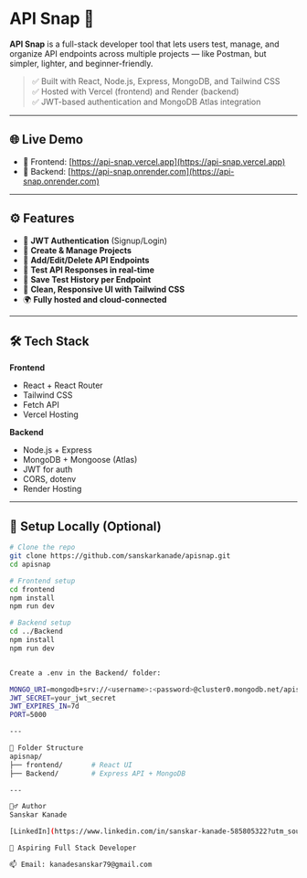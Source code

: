 # API Snap 🚀

**API Snap** is a full-stack developer tool that lets users test, manage, and organize API endpoints across multiple projects — like Postman, but simpler, lighter, and beginner-friendly.

> ✅ Built with React, Node.js, Express, MongoDB, and Tailwind CSS  
> ✅ Hosted with Vercel (frontend) and Render (backend)  
> ✅ JWT-based authentication and MongoDB Atlas integration

---

## 🌐 Live Demo

- 🔗 Frontend: [https://api-snap.vercel.app](https://api-snap.vercel.app)  
- 🔗 Backend: [https://api-snap.onrender.com](https://api-snap.onrender.com)


---

## ⚙️ Features

- 🔐 **JWT Authentication** (Signup/Login)
- 📁 **Create & Manage Projects**
- 🔧 **Add/Edit/Delete API Endpoints**
- 🧪 **Test API Responses in real-time**
- 📜 **Save Test History per Endpoint**
- 🎯 **Clean, Responsive UI with Tailwind CSS**
- 🌍 **Fully hosted and cloud-connected**

---

## 🛠️ Tech Stack

**Frontend**  
- React + React Router  
- Tailwind CSS  
- Fetch API  
- Vercel Hosting

**Backend**  
- Node.js + Express  
- MongoDB + Mongoose (Atlas)  
- JWT for auth  
- CORS, dotenv  
- Render Hosting

---

## 🚀 Setup Locally (Optional)

```bash
# Clone the repo
git clone https://github.com/sanskarkanade/apisnap.git
cd apisnap

# Frontend setup
cd frontend
npm install
npm run dev

# Backend setup
cd ../Backend
npm install
npm run dev


Create a .env in the Backend/ folder:

MONGO_URI=mongodb+srv://<username>:<password>@cluster0.mongodb.net/apisnap
JWT_SECRET=your_jwt_secret
JWT_EXPIRES_IN=7d
PORT=5000

---

📁 Folder Structure
apisnap/
├── frontend/       # React UI
├── Backend/        # Express API + MongoDB

---

🙋‍♂️ Author
Sanskar Kanade

[LinkedIn](https://www.linkedin.com/in/sanskar-kanade-585805322?utm_source=share&utm_campaign=share_via&utm_content=profile&utm_medium=android_app)

💼 Aspiring Full Stack Developer

📫 Email: kanadesanskar79@gmail.com
